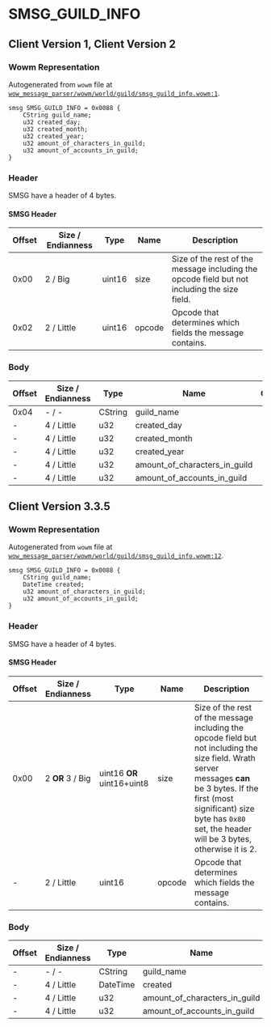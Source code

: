 # SMSG_GUILD_INFO

## Client Version 1, Client Version 2

### Wowm Representation

Autogenerated from `wowm` file at [`wow_message_parser/wowm/world/guild/smsg_guild_info.wowm:1`](https://github.com/gtker/wow_messages/tree/main/wow_message_parser/wowm/world/guild/smsg_guild_info.wowm#L1).
```rust,ignore
smsg SMSG_GUILD_INFO = 0x0088 {
    CString guild_name;
    u32 created_day;
    u32 created_month;
    u32 created_year;
    u32 amount_of_characters_in_guild;
    u32 amount_of_accounts_in_guild;
}
```
### Header

SMSG have a header of 4 bytes.

#### SMSG Header

| Offset | Size / Endianness | Type   | Name   | Description |
| ------ | ----------------- | ------ | ------ | ----------- |
| 0x00   | 2 / Big           | uint16 | size   | Size of the rest of the message including the opcode field but not including the size field.|
| 0x02   | 2 / Little        | uint16 | opcode | Opcode that determines which fields the message contains.|

### Body

| Offset | Size / Endianness | Type | Name | Comment |
| ------ | ----------------- | ---- | ---- | ------- |
| 0x04 | - / - | CString | guild_name |  |
| - | 4 / Little | u32 | created_day |  |
| - | 4 / Little | u32 | created_month |  |
| - | 4 / Little | u32 | created_year |  |
| - | 4 / Little | u32 | amount_of_characters_in_guild |  |
| - | 4 / Little | u32 | amount_of_accounts_in_guild |  |

## Client Version 3.3.5

### Wowm Representation

Autogenerated from `wowm` file at [`wow_message_parser/wowm/world/guild/smsg_guild_info.wowm:12`](https://github.com/gtker/wow_messages/tree/main/wow_message_parser/wowm/world/guild/smsg_guild_info.wowm#L12).
```rust,ignore
smsg SMSG_GUILD_INFO = 0x0088 {
    CString guild_name;
    DateTime created;
    u32 amount_of_characters_in_guild;
    u32 amount_of_accounts_in_guild;
}
```
### Header

SMSG have a header of 4 bytes.

#### SMSG Header

| Offset | Size / Endianness | Type   | Name   | Description |
| ------ | ----------------- | ------ | ------ | ----------- |
| 0x00   | 2 **OR** 3 / Big           | uint16 **OR** uint16+uint8 | size | Size of the rest of the message including the opcode field but not including the size field. Wrath server messages **can** be 3 bytes. If the first (most significant) size byte has `0x80` set, the header will be 3 bytes, otherwise it is 2.|
| -      | 2 / Little| uint16 | opcode | Opcode that determines which fields the message contains. |

### Body

| Offset | Size / Endianness | Type | Name | Comment |
| ------ | ----------------- | ---- | ---- | ------- |
| - | - / - | CString | guild_name |  |
| - | 4 / Little | DateTime | created |  |
| - | 4 / Little | u32 | amount_of_characters_in_guild |  |
| - | 4 / Little | u32 | amount_of_accounts_in_guild |  |

